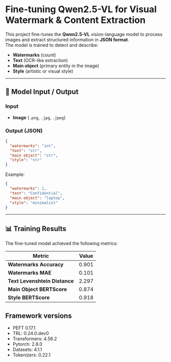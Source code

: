  
# Fine-tuning Qwen2.5-VL for Visual Watermark & Content Extraction

This project fine-tunes the **Qwen2.5-VL** vision-language model to process images and extract structured information in **JSON format**.  
The model is trained to detect and describe:  

- **Watermarks** (count)  
- **Text** (OCR-like extraction)  
- **Main object** (primary entity in the image)  
- **Style** (artistic or visual style)  

---

## 🚀 Model Input / Output

### Input
- **Image** (`.png`, `.jpg`, `.jpeg`)  

### Output (JSON)
```json
{
  "watermarks": "int",
  "text": "str",
  "main object": "str",
  "style": "str"
}
```

Example:
```json
{
  "watermarks": 2,
  "text": "Confidential",
  "main object": "laptop",
  "style": "minimalist"
}
```

---

## 📊 Training Results

The fine-tuned model achieved the following metrics:

| Metric                          | Value   |
|---------------------------------|---------|
| **Watermarks Accuracy**         | 0.901   |
| **Watermarks MAE**              | 0.101   |
| **Text Levenshtein Distance**   | 2.297   |
| **Main Object BERTScore**       | 0.874   |
| **Style BERTScore**             | 0.918   |

## Framework versions

- PEFT 0.17.1
- TRL: 0.24.0.dev0
- Transformers: 4.56.2
- Pytorch: 2.8.0
- Datasets: 4.1.1
- Tokenizers: 0.22.1